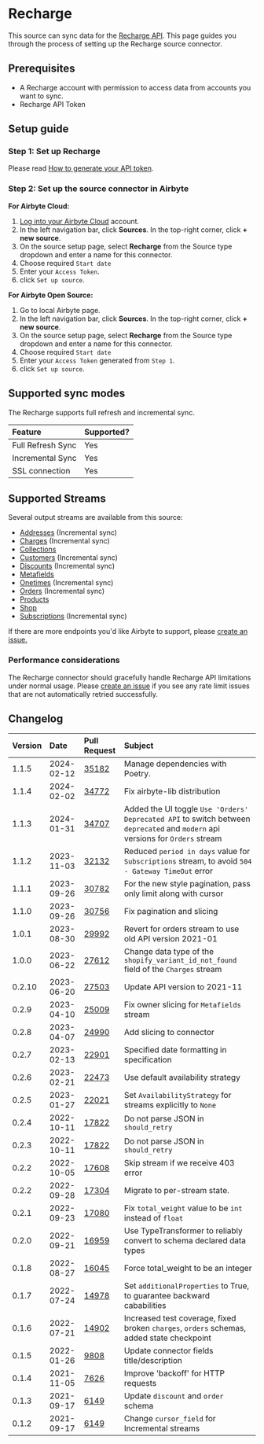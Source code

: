 # Recharge

This source can sync data for the [Recharge API](https://developer.rechargepayments.com/).
This page guides you through the process of setting up the Recharge source connector.

## Prerequisites

- A Recharge account with permission to access data from accounts you want to sync.
- Recharge API Token

## Setup guide

### Step 1: Set up Recharge

Please read [How to generate your API token](https://support.rechargepayments.com/hc/en-us/articles/360008829993-ReCharge-API).

### Step 2: Set up the source connector in Airbyte

<!-- env:cloud -->

**For Airbyte Cloud:**

1. [Log into your Airbyte Cloud](https://cloud.airbyte.com/workspaces) account.
2. In the left navigation bar, click **Sources**. In the top-right corner, click **+ new source**.
3. On the source setup page, select **Recharge** from the Source type dropdown and enter a name for this connector.
4. Choose required `Start date`
5. Enter your `Access Token`.
6. click `Set up source`.
<!-- /env:cloud -->

<!-- env:oss -->

**For Airbyte Open Source:**

1. Go to local Airbyte page.
2. In the left navigation bar, click **Sources**. In the top-right corner, click **+ new source**.
3. On the source setup page, select **Recharge** from the Source type dropdown and enter a name for this connector.
4. Choose required `Start date`
5. Enter your `Access Token` generated from `Step 1`.
6. click `Set up source`.
<!-- /env:oss -->

## Supported sync modes

The Recharge supports full refresh and incremental sync.

| Feature           | Supported? |
| :---------------- | :--------- |
| Full Refresh Sync | Yes        |
| Incremental Sync  | Yes        |
| SSL connection    | Yes        |

## Supported Streams

Several output streams are available from this source:

- [Addresses](https://developer.rechargepayments.com/v1-shopify?python#list-addresses) \(Incremental sync\)
- [Charges](https://developer.rechargepayments.com/v1-shopify?python#list-charges) \(Incremental sync\)
- [Collections](https://developer.rechargepayments.com/v1-shopify)
- [Customers](https://developer.rechargepayments.com/v1-shopify?python#list-customers) \(Incremental sync\)
- [Discounts](https://developer.rechargepayments.com/v1-shopify?python#list-discounts) \(Incremental sync\)
- [Metafields](https://developer.rechargepayments.com/v1-shopify?python#list-metafields)
- [Onetimes](https://developer.rechargepayments.com/v1-shopify?python#list-onetimes) \(Incremental sync\)
- [Orders](https://developer.rechargepayments.com/v1-shopify?python#list-orders) \(Incremental sync\)
- [Products](https://developer.rechargepayments.com/v1-shopify?python#list-products)
- [Shop](https://developer.rechargepayments.com/v1-shopify?python#shop)
- [Subscriptions](https://developer.rechargepayments.com/v1-shopify?python#list-subscriptions) \(Incremental sync\)

If there are more endpoints you'd like Airbyte to support, please [create an issue.](https://github.com/airbytehq/airbyte/issues/new/choose)

### Performance considerations

The Recharge connector should gracefully handle Recharge API limitations under normal usage. Please [create an issue](https://github.com/airbytehq/airbyte/issues) if you see any rate limit issues that are not automatically retried successfully.

## Changelog

| Version | Date       | Pull Request                                             | Subject                                                                                   |
|:--------|:-----------|:---------------------------------------------------------|:------------------------------------------------------------------------------------------|
| 1.1.5 | 2024-02-12 | [35182](https://github.com/airbytehq/airbyte/pull/35182) | Manage dependencies with Poetry. |
| 1.1.4   | 2024-02-02 | [34772](https://github.com/airbytehq/airbyte/pull/34772) | Fix airbyte-lib distribution  |
| 1.1.3   | 2024-01-31 | [34707](https://github.com/airbytehq/airbyte/pull/34707) | Added the UI toggle `Use 'Orders' Deprecated API` to switch between `deprecated` and `modern` api versions for `Orders` stream  |
| 1.1.2   | 2023-11-03 | [32132](https://github.com/airbytehq/airbyte/pull/32132) | Reduced `period in days` value for `Subscriptions` stream, to avoid `504 - Gateway TimeOut` error  |
| 1.1.1   | 2023-09-26 | [30782](https://github.com/airbytehq/airbyte/pull/30782) | For the new style pagination, pass only limit along with cursor                           |
| 1.1.0   | 2023-09-26 | [30756](https://github.com/airbytehq/airbyte/pull/30756) | Fix pagination and slicing                                                                |
| 1.0.1   | 2023-08-30 | [29992](https://github.com/airbytehq/airbyte/pull/29992) | Revert for orders stream to use old API version 2021-01                                   |
| 1.0.0   | 2023-06-22 | [27612](https://github.com/airbytehq/airbyte/pull/27612) | Change data type of the `shopify_variant_id_not_found` field of the `Charges` stream      |
| 0.2.10  | 2023-06-20 | [27503](https://github.com/airbytehq/airbyte/pull/27503) | Update API version to 2021-11                                                             |      
| 0.2.9   | 2023-04-10 | [25009](https://github.com/airbytehq/airbyte/pull/25009) | Fix owner slicing for `Metafields` stream                                                 |      
| 0.2.8   | 2023-04-07 | [24990](https://github.com/airbytehq/airbyte/pull/24990) | Add slicing to connector                                                                  |      
| 0.2.7   | 2023-02-13 | [22901](https://github.com/airbytehq/airbyte/pull/22901) | Specified date formatting in specification                                                |      
| 0.2.6   | 2023-02-21 | [22473](https://github.com/airbytehq/airbyte/pull/22473) | Use default availability strategy                                                         |              
| 0.2.5   | 2023-01-27 | [22021](https://github.com/airbytehq/airbyte/pull/22021) | Set `AvailabilityStrategy` for streams explicitly to `None`                               |
| 0.2.4   | 2022-10-11 | [17822](https://github.com/airbytehq/airbyte/pull/17822) | Do not parse JSON in `should_retry`                                                       |
| 0.2.3   | 2022-10-11 | [17822](https://github.com/airbytehq/airbyte/pull/17822) | Do not parse JSON in `should_retry`                                                       |
| 0.2.2   | 2022-10-05 | [17608](https://github.com/airbytehq/airbyte/pull/17608) | Skip stream if we receive 403 error                                                       |
| 0.2.2   | 2022-09-28 | [17304](https://github.com/airbytehq/airbyte/pull/17304) | Migrate to per-stream state.                                                              |
| 0.2.1   | 2022-09-23 | [17080](https://github.com/airbytehq/airbyte/pull/17080) | Fix `total_weight` value to be `int` instead of `float`                                   |
| 0.2.0   | 2022-09-21 | [16959](https://github.com/airbytehq/airbyte/pull/16959) | Use TypeTransformer to reliably convert to schema declared data types                     |
| 0.1.8   | 2022-08-27 | [16045](https://github.com/airbytehq/airbyte/pull/16045) | Force total_weight to be an integer                                                       |
| 0.1.7   | 2022-07-24 | [14978](https://github.com/airbytehq/airbyte/pull/14978) | Set `additionalProperties` to True, to guarantee backward cababilities                    |
| 0.1.6   | 2022-07-21 | [14902](https://github.com/airbytehq/airbyte/pull/14902) | Increased test coverage, fixed broken `charges`, `orders` schemas, added state checkpoint |
| 0.1.5   | 2022-01-26 | [9808](https://github.com/airbytehq/airbyte/pull/9808)   | Update connector fields title/description                                                 |
| 0.1.4   | 2021-11-05 | [7626](https://github.com/airbytehq/airbyte/pull/7626)   | Improve 'backoff' for HTTP requests                                                       |
| 0.1.3   | 2021-09-17 | [6149](https://github.com/airbytehq/airbyte/pull/6149)   | Update `discount` and `order` schema                                                      |
| 0.1.2   | 2021-09-17 | [6149](https://github.com/airbytehq/airbyte/pull/6149)   | Change `cursor_field` for Incremental streams                                             |
